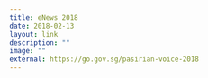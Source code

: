 ```yaml
---
title: eNews 2018
date: 2018-02-13
layout: link
description: ""
image: ""
external: https://go.gov.sg/pasirian-voice-2018
---
```


